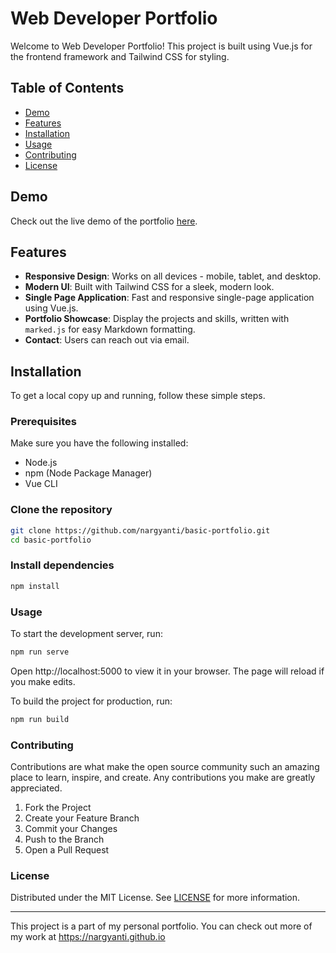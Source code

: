 # Web Developer Portfolio

Welcome to Web Developer Portfolio! This project is built using Vue.js for the frontend framework and Tailwind CSS for styling.

## Table of Contents

-   [Demo](#demo)
-   [Features](#features)
-   [Installation](#installation)
-   [Usage](#usage)
-   [Contributing](#contributing)
-   [License](#license)

## Demo

Check out the live demo of the portfolio [here](https://nargyanti.github.io).

## Features

-   **Responsive Design**: Works on all devices - mobile, tablet, and desktop.
-   **Modern UI**: Built with Tailwind CSS for a sleek, modern look.
-   **Single Page Application**: Fast and responsive single-page application using Vue.js.
-   **Portfolio Showcase**: Display the projects and skills, written with `marked.js` for easy Markdown formatting.
-   **Contact**: Users can reach out via email.

## Installation

To get a local copy up and running, follow these simple steps.

### Prerequisites

Make sure you have the following installed:

-   Node.js
-   npm (Node Package Manager)
-   Vue CLI

### Clone the repository

```sh
git clone https://github.com/nargyanti/basic-portfolio.git
cd basic-portfolio
```

### Install dependencies

```sh
npm install
```

### Usage

To start the development server, run:

```sh
npm run serve
```

Open http://localhost:5000 to view it in your browser. The page will reload if you make edits.

To build the project for production, run:

```sh
npm run build
```

### Contributing

Contributions are what make the open source community such an amazing place to learn, inspire, and create. Any contributions you make are greatly appreciated.

1. Fork the Project
2. Create your Feature Branch
3. Commit your Changes
4. Push to the Branch
5. Open a Pull Request

### License

Distributed under the MIT License. See [LICENSE](./LICENSE) for more information.

---

This project is a part of my personal portfolio. You can check out more of my work at https://nargyanti.github.io
